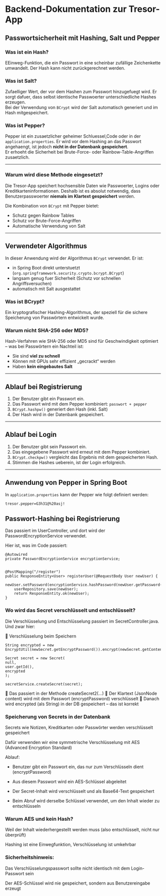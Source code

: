 # Backend-Dokumentation zur Tresor-App

## Passwortsicherheit mit Hashing, Salt und Pepper

### Was ist ein Hash?
EEinweg-Funktion, die ein Passwort in eine scheinbar zufällige Zeichenkette umwandelt. Der Hash kann nicht zurückgerechnet werden. 

### Was ist Salt?
Zufaelliger Wert, der vor dem Hashen zum Passwort hinzugefuegt wird. Er sorgt dafuer, dass selbst identische Passwoerter unterschiedliche Hashes erzeugen.  
Bei der Verwendung von `BCrypt` wird der Salt automatisch generiert und im Hash mitgespeichert.

### Was ist Pepper?
Pepper ist ein zusaetzlicher geheimer Schluessel,Code oder in der `application.properties`. Er wird vor dem Hashing an das Passwort angehaengt, ist jedoch **nicht in der Datenbank gespeichert**.  
Er erhoeht die Sicherheit bei Brute-Force- oder Rainbow-Table-Angriffen zusaetzlich.

---

### Warum wird diese Methode eingesetzt?

Die Tresor-App speichert hochsensible Daten wie Passwoerter, Logins oder Kreditkarteninformationen. Deshalb ist es absolut notwendig, dass Benutzerpasswoerter **niemals im Klartext gespeichert** werden.

Die Kombination von `BCrypt` mit Pepper bietet:
- Schutz gegen Rainbow Tables
- Schutz vor Brute-Force-Angriffen
- Automatische Verwendung von Salt

---

## Verwendeter Algorithmus

In dieser Anwendung wird der Algorithmus `BCrypt` verwendet. Er ist:
- in Spring Boot direkt unterstuetzt (`org.springframework.security.crypto.bcrypt.BCrypt`)
- langsam genug fuer Sicherheit (Schutz vor schnellen Angriffsversuchen)
- automatisch mit Salt ausgestattet

### Was ist BCrypt?

Ein kryptografischer Hashing-Algorithmus, der speziell für die sichere Speicherung von Passwörtern entwickelt wurde.


### Warum nicht SHA-256 oder MD5?
Hash-Verfahren wie SHA-256 oder MD5 sind für Geschwindigkeit optimiert – was bei Passwörtern ein Nachteil ist:
- Sie sind **viel zu schnell**
- Können mit GPUs sehr effizient „gecrackt“ werden
- Haben **kein eingebautes Salt**

---

## Ablauf bei Registrierung

1. Der Benutzer gibt ein Passwort ein.
2. Das Passwort wird mit dem Pepper kombiniert: `passwort + pepper`
3. `BCrypt.hashpw()` generiert den Hash (inkl. Salt)
4. Der Hash wird in der Datenbank gespeichert.

---

## Ablauf bei Login

1. Der Benutzer gibt sein Passwort ein.
2. Das eingegebene Passwort wird erneut mit dem Pepper kombiniert.
3. `BCrypt.checkpw()` vergleicht das Ergebnis mit dem gespeicherten Hash.
4. Stimmen die Hashes ueberein, ist der Login erfolgreich.

---

## Anwendung von Pepper in Spring Boot

In `application.properties` kann der Pepper wie folgt definiert werden:

```properties
tresor.pepper=G3h31@%20asj!
```

## Passwort-Hashing bei Registrierung
Das passiert im UserController, und dort wird der PasswordEncryptionService verwendet.

Hier ist, was im Code passiert:

```
@Autowired
private PasswordEncryptionService encryptionService;


@PostMapping("/register")
public ResponseEntity<User> registerUser(@RequestBody User newUser) {
    newUser.setPassword(encryptionService.hashPassword(newUser.getPassword()));
    userRepository.save(newUser);
    return ResponseEntity.ok(newUser);
}
```

### Wo wird das Secret verschlüsselt und entschlüsselt?
Die Verschlüsselung und Entschlüsselung passiert im SecretController.java. Und zwar hier:

🔐 Verschlüsselung beim Speichern
```
String encrypted = new EncryptUtil(newSecret.getEncryptPassword()).encrypt(newSecret.getContent().toString());

Secret secret = new Secret(
null,
user.getId(),
encrypted
);

secretService.createSecret(secret);
```
🔸 Das passiert in der Methode createSecret2(...)
🔸 Der Klartext (JsonNode content) wird mit dem Passwort (encryptPassword) verschlüsselt
🔸 Danach wird encrypted (als String) in der DB gespeichert – das ist korrekt


### Speicherung von Secrets in der Datenbank
Secrets wie Notizen, Kreditkarten oder Passwörter werden verschlüsselt gespeichert

Dafür verwenden wir eine symmetrische Verschlüsselung mit AES (Advanced Encryption Standard)

Ablauf:
- Benutzer gibt ein Passwort ein, das nur zum Verschlüsseln dient (encryptPassword)

- Aus diesem Passwort wird ein AES-Schlüssel abgeleitet

- Der Secret-Inhalt wird verschlüsselt und als Base64-Text gespeichert

- Beim Abruf wird derselbe Schlüssel verwendet, um den Inhalt wieder zu entschlüsseln

### Warum AES und kein Hash?
Weil der Inhalt wiederhergestellt werden muss (also entschlüsselt, nicht nur überprüft)

Hashing ist eine Einwegfunktion, Verschlüsselung ist umkehrbar

### Sicherheitshinweis:
Das Verschlüsselungspasswort sollte nicht identisch mit dem Login-Passwort sein

Der AES-Schlüssel wird nie gespeichert, sondern aus Benutzereingabe erzeugt
